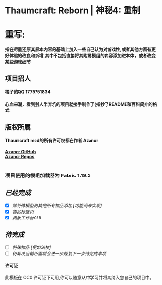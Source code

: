 # Thaumcraft: Reborn | 神秘4: 重制
# 重写:
#### 指在尽量还原其原本内容的基础上加入一些自己认为对游戏性,或者其他方面有更好体验的改良和新增,其中不包括直接将其附属模组的内容添加进本体，或者改变某些游戏细节
## 项目招人
#### 橘子的QQ 1775751834
#### 心血来潮，看到别人半弃坑的项目就接手制作了(指抄了README和百科简介的格式

## 版权所属

#### Thaumcraft mod的所有许可权都在作者 Azanor
[**Azanor GitHub**](https://github.com/Azanor)<br>
[**Azanor Repos**](https://github.com/Azanor?tab=repositories)<br><br>

###  项目使用的模组加载器为 Fabric 1.19.3



## ***已经完成***
- [x] *除特殊模型的其他所有物品添加 [功能尚未实现]*
- [x] *物品标签页*
- [x] *奥数工作台GUI*

## ***待完成***
- [ ] *特殊物品 [例如法杖]*
- [ ] *待解决当前所需将会进一步规划下一步待完成事项*
#### 许可证
此模板在 CC0 许可证下可用,你可以随意从中学习并将其纳入您自己的项目中。
